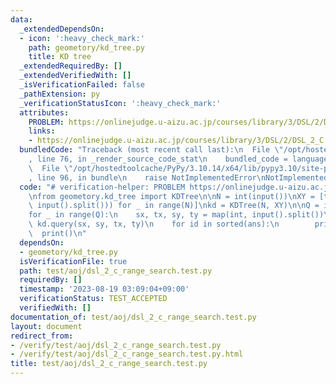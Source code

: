 ```yaml
---
data:
  _extendedDependsOn:
  - icon: ':heavy_check_mark:'
    path: geometory/kd_tree.py
    title: KD tree
  _extendedRequiredBy: []
  _extendedVerifiedWith: []
  _isVerificationFailed: false
  _pathExtension: py
  _verificationStatusIcon: ':heavy_check_mark:'
  attributes:
    PROBLEM: https://onlinejudge.u-aizu.ac.jp/courses/library/3/DSL/2/DSL_2_C
    links:
    - https://onlinejudge.u-aizu.ac.jp/courses/library/3/DSL/2/DSL_2_C
  bundledCode: "Traceback (most recent call last):\n  File \"/opt/hostedtoolcache/PyPy/3.10.14/x64/lib/pypy3.10/site-packages/onlinejudge_verify/documentation/build.py\"\
    , line 76, in _render_source_code_stat\n    bundled_code = language.bundle(\n\
    \  File \"/opt/hostedtoolcache/PyPy/3.10.14/x64/lib/pypy3.10/site-packages/onlinejudge_verify/languages/python.py\"\
    , line 96, in bundle\n    raise NotImplementedError\nNotImplementedError\n"
  code: "# verification-helper: PROBLEM https://onlinejudge.u-aizu.ac.jp/courses/library/3/DSL/2/DSL_2_C\n\
    \nfrom geometory.kd_tree import KDTree\n\nN = int(input())\nXY = [tuple(map(int,\
    \ input().split())) for _ in range(N)]\nkd = KDTree(N, XY)\n\nQ = int(input())\n\
    for _ in range(Q):\n    sx, tx, sy, ty = map(int, input().split())\n    ans =\
    \ kd.query(sx, sy, tx, ty)\n    for id in sorted(ans):\n        print(id)\n  \
    \  print()\n"
  dependsOn:
  - geometory/kd_tree.py
  isVerificationFile: true
  path: test/aoj/dsl_2_c_range_search.test.py
  requiredBy: []
  timestamp: '2023-08-19 03:09:04+09:00'
  verificationStatus: TEST_ACCEPTED
  verifiedWith: []
documentation_of: test/aoj/dsl_2_c_range_search.test.py
layout: document
redirect_from:
- /verify/test/aoj/dsl_2_c_range_search.test.py
- /verify/test/aoj/dsl_2_c_range_search.test.py.html
title: test/aoj/dsl_2_c_range_search.test.py
---
```


